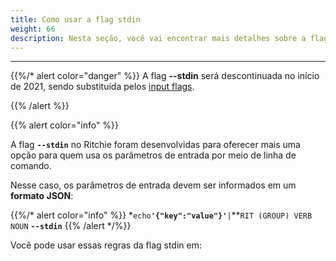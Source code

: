 ```yaml
---
title: Como usar a flag stdin
weight: 66
description: Nesta seção, você vai encontrar mais detalhes sobre a flag stdin.
---
```


---

{{%/* alert color="danger" %}}
A flag **--stdin** será descontinuada no início de 2021, sendo substituída pelos [input flags](../../como-usar-input-flags/).

{{% /alert %}}

{{% alert color="info" %}}

A flag **`--stdin`** no Ritchie foram desenvolvidas para oferecer mais uma opção para quem usa os parâmetros de entrada por meio de linha de comando.   
  
Nesse caso, os parâmetros de entrada devem ser informados em um **formato JSON**:  
  
{{%/* alert color="info" %}}
*`echo`**`'{"key":"value"}'`**`|`**`RIT (GROUP) VERB NOUN` **`--stdin`**
{{% /alert */%}}

Você pode usar essas regras da flag stdin em:
